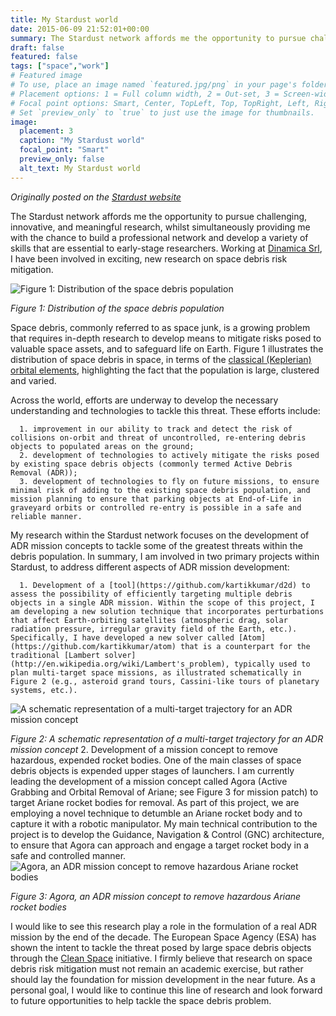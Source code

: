 ```yaml
---
title: My Stardust world
date: 2015-06-09 21:52:01+00:00
summary: The Stardust network affords me the opportunity to pursue challenging, innovative, and meaningful research, whilst simultaneously providing me with the chance to build a professional network and develop a variety of skills that are essential to early-stage researchers.
draft: false
featured: false
tags: ["space","work"]
# Featured image
# To use, place an image named `featured.jpg/png` in your page's folder.
# Placement options: 1 = Full column width, 2 = Out-set, 3 = Screen-width
# Focal point options: Smart, Center, TopLeft, Top, TopRight, Left, Right, BottomLeft, Bottom, BottomRight
# Set `preview_only` to `true` to just use the image for thumbnails.
image:
  placement: 3
  caption: "My Stardust world"
  focal_point: "Smart"
  preview_only: false
  alt_text: My Stardust world
---
```


_Originally posted on the [Stardust website](http://stardust2013.eu/NewsEvents/tabid/4226/articleType/ArticleView/articleId/5711/Stardust-Blog-Series--Kartik-Kumar.aspx)_

The Stardust network affords me the opportunity to pursue challenging, innovative, and meaningful research, whilst simultaneously providing me with the chance to build a professional network and develop a variety of skills that are essential to early-stage researchers. Working at [Dinamica Srl](http://www.dinamicatech.com/), I have been involved in exciting, new research on space debris risk mitigation.

![Figure 1: Distribution of the space debris population](http://stardust2013.eu/Portals/63/Blogs/kartik%20blog%20figure%201%20website%20v2.jpg)

_Figure 1: Distribution of the space debris population_

Space debris, commonly referred to as space junk, is a growing problem that requires in-depth research to develop means to mitigate risks posed to valuable space assets, and to safeguard life on Earth. Figure 1 illustrates the distribution of space debris in space, in terms of the [classical (Keplerian) orbital elements](http://en.wikipedia.org/wiki/Orbital_elements), highlighting the fact that the population is large, clustered and varied.

Across the world, efforts are underway to develop the necessary understanding and technologies to tackle this threat. These efforts include:




      1. improvement in our ability to track and detect the risk of collisions on-orbit and threat of uncontrolled, re-entering debris objects to populated areas on the ground;
      2. development of technologies to actively mitigate the risks posed by existing space debris objects (commonly termed Active Debris Removal (ADR));
      3. development of technologies to fly on future missions, to ensure minimal risk of adding to the existing space debris population, and mission planning to ensure that parking objects at End-of-Life in graveyard orbits or controlled re-entry is possible in a safe and reliable manner.


My research within the Stardust network focuses on the development of ADR mission concepts to tackle some of the greatest threats within the debris population. In summary, I am involved in two primary projects within Stardust, to address different aspects of ADR mission development:


      1. Development of a [tool](https://github.com/kartikkumar/d2d) to assess the possibility of efficiently targeting multiple debris objects in a single ADR mission. Within the scope of this project, I am developing a new solution technique that incorporates perturbations that affect Earth-orbiting satellites (atmospheric drag, solar radiation pressure, irregular gravity field of the Earth, etc.). Specifically, I have developed a new solver called [Atom](https://github.com/kartikkumar/atom) that is a counterpart for the traditional [Lambert solver](http://en.wikipedia.org/wiki/Lambert's_problem), typically used to plan multi-target space missions, as illustrated schematically in Figure 2 (e.g., asteroid grand tours, Cassini-like tours of planetary systems, etc.).    
![A schematic representation of a multi-target trajectory for an ADR mission concept](http://stardust2013.eu/Portals/63/Blogs/kartik%20blog%20figure%202%20website%20v3.jpg)

_Figure 2: A schematic representation of a multi-target trajectory for an ADR mission concept_
      2. Development of a mission concept to remove hazardous, expended rocket bodies. One of the main classes of space debris objects is expended upper stages of launchers. I am currently leading the development of a mission concept called Agora (Active Grabbing and Orbital Removal of Ariane; see Figure 3 for mission patch) to target Ariane rocket bodies for removal. As part of this project, we are employing a novel technique to detumble an Ariane rocket body and to capture it with a robotic manipulator. My main technical contribution to the project is to develop the Guidance, Navigation & Control (GNC) architecture, to ensure that Agora can approach and engage a target rocket body in a safe and controlled manner.
![Agora, an ADR mission concept to remove hazardous Ariane rocket bodies](http://stardust2013.eu/Portals/63/Blogs/kartik%20blog%20figure%203%20website%20v2.jpg)

_Figure 3: Agora, an ADR mission concept to remove hazardous Ariane rocket bodies_


I would like to see this research play a role in the formulation of a real ADR mission by the end of the decade. The European Space Agency (ESA) has shown the intent to tackle the threat posed by large space debris objects through the [Clean Space](http://www.esa.int/Our_Activities/Space_Engineering_Technology/Clean_Space) initiative. I firmly believe that research on space debris risk mitigation must not remain an academic exercise, but rather should lay the foundation for mission development in the near future. As a personal goal, I would like to continue this line of research and look forward to future opportunities to help tackle the space debris problem.

